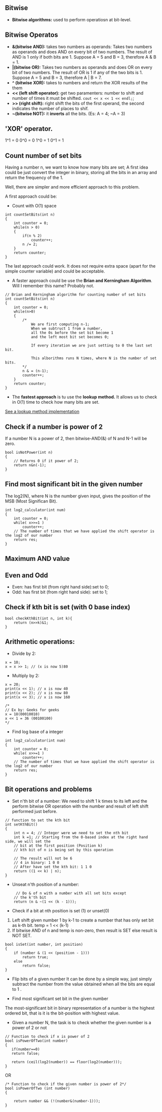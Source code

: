 ## Bitwise

* **Bitwise algorithms:** used to perform operatiosn at bit-level. 

## Bitwise Operatos

* **&(bitwise AND):** takes two numbers as operands: Takes two numbers as operands and does AND on every bit of two numbers. The result of AND is 1 only if both bits are 1. Suppose A = 5 and B = 3, therefore A & B = 1.
* **|(bitwise OR):** Takes two numbers as operands and does OR on every bit of two numbers. The result of OR is 1 if any of the two bits is 1. Suppose A = 5 and B = 3, therefore A | B = 7.
* **^ (bitwise XOR):** takes to numbers and return the XOR results of the them 
* **<< (left shift operator):** get two paramenters: number to shift and number of times it must be shifted. ```cout << x << 1 << endl;```;
* **>> (right shift):** right shift the bits of the first operand, the second indicates the number of places to shif.
* **~(bitwise NOT):** it **inverts** all the bits. (Es: A = 4; ~A = 3)

## 'XOR' operator.
1^1 = 0
0^0 = 0
1^0 = 1
0^1 = 1

## Count number of set bits

Having a number n, we want to know how many bits are set; 
A first idea could be just convert the integer in binary, storing all the bits in an array and return the frequency of the 1.

Well, there are simpler and more efficient approach to this problem. 

A first approach could be:
* Count with O(1) space
```
int countSetBits(int n)
{
    int counter = 0;
    while(n > 0)
    {
        if(n % 2)
            counter++;
        n /= 2;
    }
    return counter; 
}
```

The last approach could work. It does not require extra space (apart for the simple counter variable) and could be acceptable.

* A faster approach could be use the **Brian and Kerningham Algorithm**. Will I remember this name? Probably not. 
```
// Brian and Kerningham algorithm for counting number of set bits
int countSetBits(int n)
{
    int counter = 0;    
    while(n>0)
    {
        /*
            We are first computing n-1;
            When we subtruct 1 from a number, 
            all the 0s before the set bit become 1
            and the left most bit set becomes 0;

            If every iteration we are just setting to 0 the last set bit. 

            This alborithms runs N times, where N is the number of set bits. 
        */
        n & = (n-1);
        counter++;
    }
    return counter; 
}
```
* The **fastest approach** is tu use the **lookup method.**
It allows us to check in O(1) time to check how many bits are set. 

[See a lookup method implementation](https://ide.geeksforgeeks.org/fdmJUCXVNl)

## Check if a number is power of 2

If a number N is a power of 2, then bitwise-AND(&) of N and N-1 will be zero. 

```
bool isNotPower(int n)
{
    // Returns 0 if it power of 2; 
    return n&n(-1);
}
```
## Find most significant bit in the given number

The log2(N), where N is the number given input, gives the position of the MSB (Most Significan Bit).
```
int log2_calculator(int num)
{
    int counter = 0;
    while( x>>=1 )
        counter++;
    // The number of times that we have applied the shift operator is the log2 of our number  
    return res;
}
```

## Maximum AND value 



## Even and Odd

* Even: has first bit (from right hand side):set to 0;
* Odd: has first bit (from right hand side): set to 1; 
## Check if kth bit is set (with 0 base index)
```
bool checkKthBit(int n, int k){
    return (n>>k)&1;
}
```

## Arithmetic operations:

* Divide by 2:
```
x = 10;
x = x >> 1; // (x is now 5)80
```
* Multiply by 2: 
```
x = 20;
print(x << 1); // x is now 40
print(x << 2); // x is now 80
print(x << 3); // x is now 160

/*
// Ex by: Geeks for geeks
x = 18(00010010)
x << 1 = 36 (00100100)
*/
```

* Find log base of a integer
```
int log2_calculator(int num)
{
    int counter = 0;
    while( x>>=1 )
        counter++;
    // The number of times that we have applied the shift operator is the log2 of our number  
    return res;
}
```

## Bit operations and problems

* Set n'th bit of a number:
We need to shift 1 k times to its left and the perform bitwise OR operation with the number and result of left shift performed just before.
```
// function to set the kth bit 
int setKthBit() 
{ 
    int n = 4; // Integer were we need to set the nth bit
    int k =1; // Starting from the 0-based index at the right hand side, we will set the 
    // bit at the first position (Position k)
    // kth bit of n is being set by this operation 
    
    // The result will not be 6
    // 4 in binary: 1 0 0 
    // After have set the kth bit: 1 1 0
    return ((1 << k) | n); 
} 
```
* Unseat n'th position of a number:
```
     // Do & of n with a number with all set bits except 
    // the k'th bit 
    return (n & ~(1 << (k - 1))); 
```
* Check if a bit at nth position is set (1) or unset(0)

1. Left shift given number 1 by k-1 to create 
   a number that has only set bit as k-th bit.
    temp = 1 << (k-1)
2. If bitwise AND of n and temp is non-zero, 
   then result is SET else result is NOT SET.
```
bool isSet(int number, int position)
{
    if (number & (1 << (position - 1))) 
        return true;
    else
        return false; 
}
```
* Flip bits of a given number
It can be done by a simple way, just simply subtract the number from the value obtained when all the bits are equal to 1 .

* Find most significant set bit in the given number

The most-significant bit in binary representation of a number is the highest ordered bit, that is it is the bit-position with highest value.


* Given a number N, the task is to check whether the given number is a power of 2 or not
```
// Function to check if x is power of 2 
bool isPowerOfTwo(int number) 
{ 
   if(number==0) 
   return false; 
  
   return (ceil(log2(number)) == floor(log2(number))); 
} 
```
OR
```
/* Function to check if the given number is power of 2*/
bool isPowerOfTwo (int number)  
{  
    
    return number && (!(number&(number-1)));  
} 
```